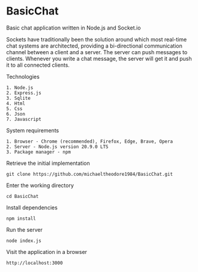 # BasicChat
Basic chat application written in Node.js and Socket.io

Sockets have traditionally been the solution around which most real-time chat systems are architected, providing a bi-directional communication channel between a client and a server. The server can push messages to clients. Whenever you write a chat message, the server will get it and push it to all connected clients.

Technologies

```
1. Node.js
2. Express.js
3. Sqlite
4. Html
5. Css
6. Json
7. Javascript
```

System requirements

```
1. Browser - Chrome (recommended), Firefox, Edge, Brave, Opera
2. Server - Node.js version 20.9.0 LTS
3. Package manager - npm
```

Retrieve the initial implementation

```
git clone https://github.com/michaeltheodore1984/BasicChat.git
```
Enter the working directory

```
cd BasicChat
```
Install dependencies

```
npm install
```
Run the server

```
node index.js
```
Visit the application in a browser

```
http://localhost:3000
```

